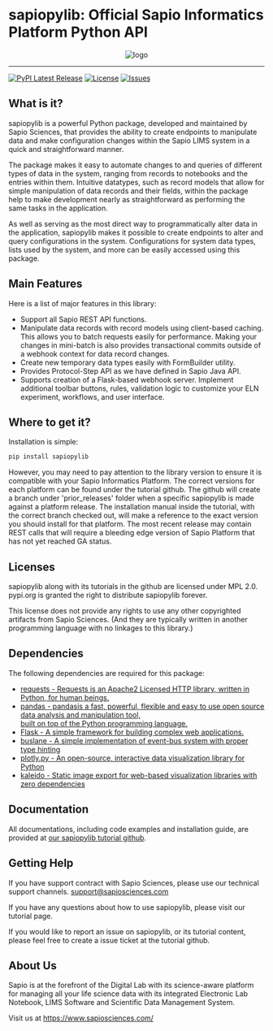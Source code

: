 
# sapiopylib: Official Sapio Informatics Platform Python API

<div align="center">
  <img src="https://s3.amazonaws.com/public.exemplareln.com/sapio-pylib/sapio-sciencesofficial-python-api-library.png" alt="logo"><br>
</div>

-----------------
[![PyPI Latest Release](https://img.shields.io/pypi/v/sapiopylib.svg)](https://pypi.org/project/sapiopylib/) [![License](https://img.shields.io/pypi/l/sapiopylib.svg)](https://github.com/sapiosciences/sapio-py-tutorials/blob/master/LICENSE) [![Issues](https://img.shields.io/github/issues/sapiosciences/sapio-py-tutorials)](https://github.com/sapiosciences/sapio-py-tutorials/issues)

## What is it?
sapiopylib is a powerful Python package, developed and maintained by Sapio Sciences, that provides the ability to create endpoints to manipulate data and make configuration changes within the Sapio LIMS system in a quick and straightforward manner.

The package makes it easy to automate changes to and queries of different types of data in the system, ranging from records to notebooks and the entries within them. Intuitive datatypes, such as record models that allow for simple manipulation of data records and their fields, within the package help to make development nearly as straightforward as performing the same tasks in the application.

As well as serving as the most direct way to programmatically alter data in the application, sapiopylib makes it possible to create endpoints to alter and query configurations in the system. Configurations for system data types, lists used by the system, and more can be easily accessed using this package.

## Main Features
Here is a list of major features in this library:
- Support all Sapio REST API functions.
- Manipulate data records with record models using client-based caching. This allows you to batch requests easily for performance. Making your changes in mini-batch is also provides transactional commits outside of a webhook context for data record changes.
- Create new temporary data types easily with FormBuilder utility.
- Provides Protocol-Step API as we have defined in Sapio Java API.
- Supports creation of a Flask-based webhook server. Implement additional toolbar buttons, rules, validation logic to customize your ELN experiment, workflows, and user interface.

## Where to get it?
Installation is simple:
```sh
pip install sapiopylib
```
However, you may need to pay attention to the library version to ensure it is compatible with your Sapio Informatics Platform.
The correct versions for each platform can be found under the tutorial github. The github will create a branch under 'prior_releases' folder when a specific sapiopylib is made against a platform release. The installation manual inside the tutorial, with the correct branch checked out, will make a reference to the exact version you should install for that platform.
The most recent release may contain REST calls that will require a bleeding edge version of Sapio Platform that has not yet reached GA status.

## Licenses
sapiopylib along with its tutorials in the github are licensed under MPL 2.0.
pypi.org is granted the right to distribute sapiopylib forever.

This license does not provide any rights to use any other copyrighted artifacts from Sapio Sciences. (And they are typically written in another programming language with no linkages to this library.)

## Dependencies
The following dependencies are required for this package:
- [requests - Requests is an Apache2 Licensed HTTP library, written in Python, for human beings.](https://pypi.org/project/requests/2.7.0/)
- [pandas - pandasis a fast, powerful, flexible and easy to use open source data analysis and manipulation tool,  
  built on top of the Python programming language.](https://pandas.pydata.org/)
- [Flask - A simple framework for building complex web applications.](https://pypi.org/project/Flask/)
- [buslane - A simple implementation of event-bus system with proper type hinting](https://pypi.org/project/buslane/)
- [plotly.py - An open-source, interactive data visualization library for Python](https://pypi.org/project/plotly/)
- [kaleido - Static image export for web-based visualization libraries with zero dependencies](https://pypi.org/project/kaleido/)

## Documentation
All documentations, including code examples and installation guide, are provided at [our sapiopylib tutorial github](https://github.com/sapiosciences/sapio-py-tutorials).

## Getting Help
If you have support contract with Sapio Sciences, please use our technical support channels. support@sapiosciences.com

If you have any questions about how to use sapiopylib, please visit our tutorial page.

If you would like to report an issue on sapiopylib, or its tutorial content, please feel free to create a issue ticket at the tutorial github.

## About Us
Sapio is at the forefront of the Digital Lab with its science-aware platform for managing all your life science data with its integrated Electronic Lab Notebook, LIMS Software and Scientific Data Management System.

Visit us at https://www.sapiosciences.com/